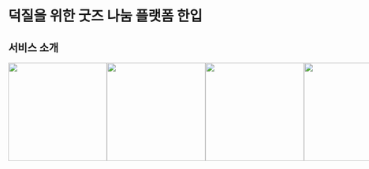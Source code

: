 # 덕질을 위한 굿즈 나눔 플랫폼 한입

## 서비스 소개
<div style="display:flex;">
<image src="https://velog.velcdn.com/images/kauthenticity/post/6f49d54e-4212-442e-a266-ae95b8382efc/image.png" width="200px;"/>
<image src="https://velog.velcdn.com/images/kauthenticity/post/7441fa97-6471-4d24-8ad8-72641825d90b/image.png" width="200px;" /> 
<image src="https://velog.velcdn.com/images/kauthenticity/post/38d55bc6-33c5-460f-8ef2-9d693e5ad90c/image.png" width="200px;" />
<image src="https://velog.velcdn.com/images/kauthenticity/post/29f36f5c-4f3d-4fb9-9500-ea24644b3cd5/image.png" width="200px;" />
<image src="https://velog.velcdn.com/images/kauthenticity/post/19c575ce-225b-49da-8e54-0b90ea138c03/image.png" width="200px;" />
<image src="https://velog.velcdn.com/images/kauthenticity/post/df9a3ffc-3a27-40f6-8bf0-82178799c46e/image.png" width="200px;" />
<image src="https://velog.velcdn.com/images/kauthenticity/post/713147d6-2b69-4c2c-bac7-0f2e762315b0/image.png" width="200px;" />
</div>
